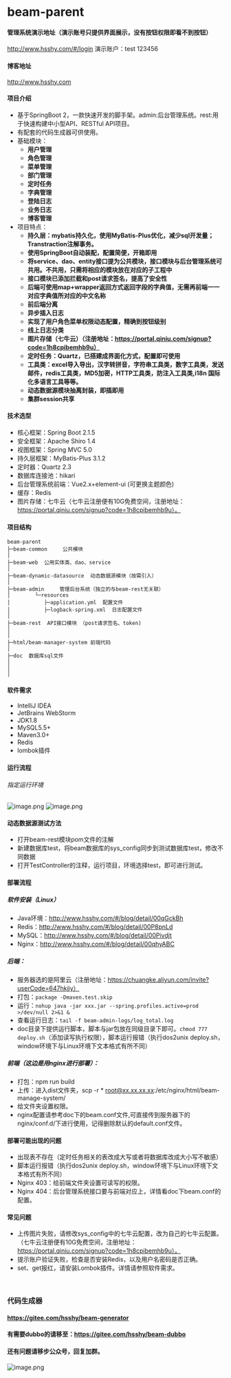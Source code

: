 # beam-parent


#### 管理系统演示地址（演示账号只提供界面展示，没有按钮权限即看不到按钮）

http://www.hsshy.com/#/login
演示账户：test 123456
#### 博客地址
http://www.hsshy.com
#### 项目介绍
- 基于SpringBoot 2，一款快速开发的脚手架。admin:后台管理系统。rest:用于快速构建中小型API、RESTful API项目。
- 有配套的代码生成器可供使用。
- 基础模块：
  -  **用户管理**
  -  **角色管理** 
  -  **菜单管理**
  -  **部门管理**
  -  **定时任务**
  -  **字典管理**
  -  **登陆日志**
  -  **业务日志**
  -  **博客管理**
- 项目特点：
  - **持久层：mybatis持久化，使用MyBatis-Plus优化，减少sql开发量；Transtraction注解事务。**
  - **使用SpringBoot自动装配，配置简便，开箱即用**
  - **将service、dao、entity接口提为公共模块，接口模块与后台管理系统可共用。不共用，只需将相应的模块放在对应的子工程中**
  - **接口模块已添加拦截和post请求签名，提高了安全性**
  - **后端可使用map+wrapper返回方式返回字段的字典值，无需再前端一一对应字典值所对应的中文名称**
  - **前后端分离**
  - **异步插入日志**
  - **实现了用户角色菜单权限动态配置，精确到按钮级别**
  - **线上日志分类**
  - **图片存储（七牛云）（注册地址：https://portal.qiniu.com/signup?code=1h8cpibemhb9u）**
  - **定时任务：Quartz，已搭建成界面化方式，配置即可使用**
  - **工具类：excel导入导出，汉字转拼音，字符串工具类，数字工具类，发送邮件，redis工具类，MD5加密，HTTP工具类，防注入工具类,i18n 国际化多语言工具等等。**
  - **动态数据源模块抽离封装，即插即用**
  - **集群session共享**
#### 技术选型
- 核心框架：Spring Boot 2.1.5
- 安全框架：Apache Shiro 1.4
- 视图框架：Spring MVC 5.0
- 持久层框架：MyBatis-Plus 3.1.2
- 定时器：Quartz 2.3
- 数据库连接池：hikari
- 后台管理系统前端：Vue2.x+element-ui (可更换主题颜色)
- 缓存：Redis
- 图片存储：七牛云（七牛云注册便有10G免费空间，注册地址：https://portal.qiniu.com/signup?code=1h8cpibemhb9u）。
#### 项目结构
````
beam-parent
├─beam-common     公共模块
│             
├─beam-web  公用实体类、dao、service
│   
├─beam-dynamic-datasource  动态数据源模块（按需引入）
│ 
├─beam-admin     管理后台系统（独立的与beam-rest无关联）
│        └─resources 
│           ├─application.yml  配置文件
│           ├─logback-spring.xml  日志配置文件
│ 
├─beam-rest  API接口模块 （post请求签名、token)
│   
│ 
├─html/beam-manager-system 前端代码
│ 
├─doc  数据库sql文件
│ 
│ 
│ 
````
#### 软件需求
- IntelliJ IDEA
- JetBrains WebStorm
- JDK1.8
- MySQL5.5+
- Maven3.0+
- Redis
- lombok插件

#### 运行流程
###### 指定运行环境
![image.png](http://img.hsshy.cn/upload/20190821/2683498c87f24613886694f813f44c2e.png)
![image.png](http://img.hsshy.cn/upload/20190821/31332a378a604e13947e6525cb81c43b.png)


#### 动态数据源测试方法
- 打开beam-rest模块pom文件的注解
- 新建数据库test，将beam数据库的sys_config同步到测试数据库test，修改不同数据
- 打开TestController的注释，运行项目，环境选择test，即可进行测试。


#### 部署流程

##### 软件安装（Linux）
- Java环境：http://www.hsshy.com/#/blog/detail/00qGckBh
- Redis：http://www.hsshy.com/#/blog/detail/00P8pnLd
- MySQL：http://www.hsshy.com/#/blog/detail/00Pivdjt
- Nginx：http://www.hsshy.com/#/blog/detail/00qhyABC
##### 后端：
- 服务器选的是阿里云（注册地址：https://chuangke.aliyun.com/invite?userCode=647hkjjy）
- 打包：```package -Dmaven.test.skip```
- 运行：```nohup java -jar xxx.jar --spring.profiles.active=prod >/dev/null 2>&1 &```
- 查看运行日志：```tail -f beam-admin-logs/log_total.log```
- doc目录下提供运行脚本，脚本与jar包放在同级目录下即可。```chmod 777 deploy.sh```（添加读写执行权限），脚本运行报错（执行dos2unix deploy.sh，window环境下与Linux环境下文本格式有所不同）

##### 前端（这边是用nginx进行部署）：
- 打包：npm run build
- 上传：进入dist文件夹，scp -r * root@xx.xx.xx.xx:/etc/nginx/html/beam-manage-system/
- 给文件夹设置权限。
- nginx配置请参考doc下的beam.conf文件,可直接传到服务器下的nginx/conf.d/下进行使用，记得删除默认的default.conf文件。

#### 部署可能出现的问题
- 出现表不存在（定时任务相关的表改成大写或者将数据库改成大小写不敏感）
- 脚本运行报错（执行dos2unix deploy.sh，window环境下与Linux环境下文本格式有所不同）
- Nginx 403：给前端文件夹设置可读写的权限。
- Nginx 404：后台管理系统接口要与前端对应上，详情看doc下beam.conf的配置。
#### 常见问题
- 上传图片失败，请修改sys_config中的七牛云配置，改为自己的七牛云配置。（七牛云注册便有10G免费空间，注册地址：https://portal.qiniu.com/signup?code=1h8cpibemhb9u）。
- 提示账户验证失败，检查是否安装Redis，以及用户名密码是否正确。
- set、get报红，请安装Lombok插件。详情请参照软件需求。
<br>

### 代码生成器
#### https://gitee.com/hsshy/beam-generator


#### 有需要dubbo的请移至：https://gitee.com/hsshy/beam-dubbo

#### 还有问题请移步公众号，回复加群。
![image.png](http://img.hsshy.cn/upload/20190821/04ce4ff9ddf64816a4831223654d588b.png)